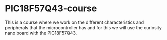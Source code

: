 # PIC18F57Q43-course
This is a course where we work on the different characteristics and peripherals that the microcontroller has and for this we will use the curiosity nano board with the PIC18F57Q43.
